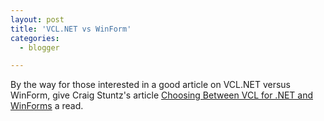 ```yaml
---
layout: post
title: 'VCL.NET vs WinForm'
categories:
  - blogger

---
```


By the way for those interested in a good article on VCL.NET versus WinForm, give Craig Stuntz's article <a href="http://blogs.teamb.com/craigstuntz/articles/VCLForDotNetVsWinForms.aspx">Choosing Between VCL for .NET and WinForms</a> a read.
